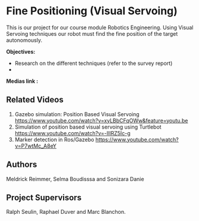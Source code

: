 # Fine Positioning (Visual Servoing)
This is our project for our course module Robotics Engineering. 
Using Visual Servoing techniques our robot must find the fine position of the target autonomously.

**Objectives:**
- Research on the different techniques (refer to the survey report)
- 






**Medias link :**

## Related Videos
1. Gazebo simulation: Position Based Visual Servoing https://www.youtube.com/watch?v=xyLBbCFqOWw&feature=youtu.be
2. Simulation of position based visual servoing using Turtlebot https://www.youtube.com/watch?v=-IIlRZ5Ic-g
3. Marker detection in Ros/Gazebo https://www.youtube.com/watch?v=P7wtMc_A8eY



## Authors
Meldrick Reimmer, Selma Boudisssa and Sonizara Danie


## Project Supervisors
Ralph Seulin, Raphael Duver and Marc Blanchon.
 


